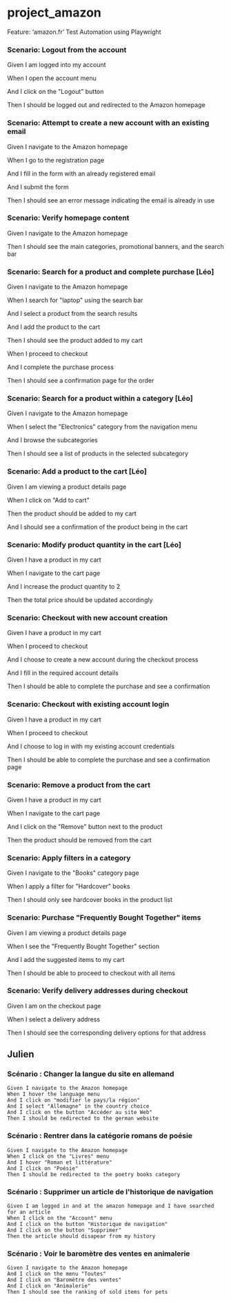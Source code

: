 # project_amazon

Feature: ‘amazon.fr’ Test Automation using Playwright 


### Scenario: Logout from the account 

  Given I am logged into my account 

  When I open the account menu 

  And I click on the "Logout" button 

  Then I should be logged out and redirected to the Amazon homepage 

 

### Scenario: Attempt to create a new account with an existing email 

  Given I navigate to the Amazon homepage 

  When I go to the registration page 

  And I fill in the form with an already registered email 

  And I submit the form 

  Then I should see an error message indicating the email is already in use 

 

### Scenario: Verify homepage content 

  Given I navigate to the Amazon homepage 

  Then I should see the main categories, promotional banners, and the search bar 

 

### Scenario: Search for a product and complete purchase [Léo]

  Given I navigate to the Amazon homepage 

  When I search for "laptop" using the search bar 

  And I select a product from the search results 

  And I add the product to the cart 

  Then I should see the product added to my cart 

  When I proceed to checkout 

  And I complete the purchase process 

  Then I should see a confirmation page for the order 

 

### Scenario: Search for a product within a category [Léo]

  Given I navigate to the Amazon homepage 

  When I select the "Electronics" category from the navigation menu 

  And I browse the subcategories 

  Then I should see a list of products in the selected subcategory 

 

### Scenario: Add a product to the cart [Léo]

  Given I am viewing a product details page 

  When I click on "Add to cart" 

  Then the product should be added to my cart 

  And I should see a confirmation of the product being in the cart 

 

### Scenario: Modify product quantity in the cart [Léo]

  Given I have a product in my cart 

  When I navigate to the cart page 

  And I increase the product quantity to 2 

  Then the total price should be updated accordingly 

 

### Scenario: Checkout with new account creation 

  Given I have a product in my cart 

  When I proceed to checkout 

  And I choose to create a new account during the checkout process 

  And I fill in the required account details 

  Then I should be able to complete the purchase and see a confirmation 

 

### Scenario: Checkout with existing account login 

  Given I have a product in my cart 

  When I proceed to checkout 

  And I choose to log in with my existing account credentials 

  Then I should be able to complete the purchase and see a confirmation page 

 

### Scenario: Remove a product from the cart 

  Given I have a product in my cart 

  When I navigate to the cart page 

  And I click on the "Remove" button next to the product 

  Then the product should be removed from the cart 

 

### Scenario: Apply filters in a category 

  Given I navigate to the "Books" category page 

  When I apply a filter for "Hardcover" books 

  Then I should only see hardcover books in the product list 

 

### Scenario: Purchase "Frequently Bought Together" items 

  Given I am viewing a product details page 

  When I see the "Frequently Bought Together" section 

  And I add the suggested items to my cart 

  Then I should be able to proceed to checkout with all items 

 

### Scenario: Verify delivery addresses during checkout 

  Given I am on the checkout page 

  When I select a delivery address 

  Then I should see the corresponding delivery options for that address 

## Julien
### Scénario : Changer la langue du site en allemand 
	Given I navigate to the Amazon homepage
	When I hover the language menu
	And I click on "modifier le pays/la région"
	And I select "Allemagne" in the country choice
	And I click on the button "Accéder au site Web"
	Then I should be redirected to the german website

### Scénario : Rentrer dans la catégorie romans de poésie
	Given I navigate to the Amazon homepage
	When I click on the "Livres" menu	
	And I hover "Roman et littérature"
	And I click on "Poésie"
	Then I should be redirected to the poetry books category

### Scénario : Supprimer un article de l'historique de navigation
	Given I am logged in and at the amazon homepage and I have searched for an article
	When I click on the "Account" menu
	And I click on the button "Historique de navigation"
	And I click on the button "Supprimer"
	Then the article should disapear from my history

### Scénario : Voir le baromètre des ventes en animalerie
	Given I navigate to the Amazon homepage
	And I click on the menu "Toutes"
	And I click on "Baromètre des ventes"
	And I click on "Animalerie"
	Then I should see the ranking of sold items for pets
	
 
